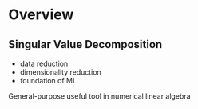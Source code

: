 # Overview

## Singular Value Decomposition
- data reduction
- dimensionality reduction
- foundation of ML

General-purpose useful tool in numerical linear algebra  
